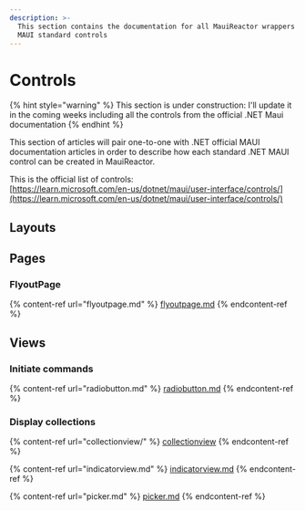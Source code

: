 ```yaml
---
description: >-
  This section contains the documentation for all MauiReactor wrappers of .NET
  MAUI standard controls
---
```


# Controls

{% hint style="warning" %}
This section is under construction: I'll update it in the coming weeks including all the controls from the official .NET Maui documentation
{% endhint %}

This section of articles will pair one-to-one with .NET official MAUI documentation articles in order to describe how each standard .NET MAUI control can be created in MauiReactor.

This is the official list of controls:\
[https://learn.microsoft.com/en-us/dotnet/maui/user-interface/controls/](https://learn.microsoft.com/en-us/dotnet/maui/user-interface/controls/)

## Layouts



## Pages

### FlyoutPage

{% content-ref url="flyoutpage.md" %}
[flyoutpage.md](flyoutpage.md)
{% endcontent-ref %}

## Views



### Initiate commands

{% content-ref url="radiobutton.md" %}
[radiobutton.md](radiobutton.md)
{% endcontent-ref %}

### Display collections

{% content-ref url="collectionview/" %}
[collectionview](collectionview/)
{% endcontent-ref %}

{% content-ref url="indicatorview.md" %}
[indicatorview.md](indicatorview.md)
{% endcontent-ref %}

{% content-ref url="picker.md" %}
[picker.md](picker.md)
{% endcontent-ref %}
